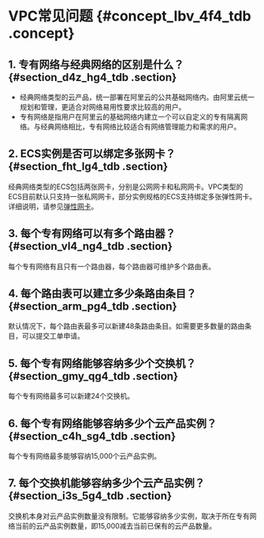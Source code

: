# VPC常见问题 {#concept_lbv_4f4_tdb .concept}

## 1. 专有网络与经典网络的区别是什么？ {#section_d4z_hg4_tdb .section}

-   经典网络类型的云产品，统一部署在阿里云的公共基础网络内。由阿里云统一规划和管理，更适合对网络易用性要求比较高的用户。
-   专有网络是指用户在阿里云的基础网络内建立一个可以自定义的专有隔离网络。与经典网络相比，专有网络比较适合有网络管理能力和需求的用户。

## 2. ECS实例是否可以绑定多张网卡？ {#section_fht_lg4_tdb .section}

经典网络类型的ECS包括两张网卡，分别是公网网卡和私网网卡。VPC类型的ECS目前默认只支持一张私网网卡，部分实例规格的ECS支持绑定多张弹性网卡。详细说明，请参见[弹性网卡](../../../../../intl.zh-CN/网络/弹性网卡/弹性网卡.md#)。

## 3. 每个专有网络可以有多个路由器？ {#section_vl4_ng4_tdb .section}

每个专有网络有且只有一个路由器，每个路由器可维护多个路由表。

## 4. 每个路由表可以建立多少条路由条目？ {#section_arm_pg4_tdb .section}

默认情况下，每个路由表最多可以新建48条路由条目。如需要更多数量的路由条目，可以提交工单申请。

## 5. 每个专有网络能够容纳多少个交换机？ {#section_gmy_qg4_tdb .section}

每个专有网络最多可以新建24个交换机。

## 6. 每个专有网络能够容纳多少个云产品实例？ {#section_c4h_sg4_tdb .section}

每个专有网络最多能够容纳15,000个云产品实例。

## 7. 每个交换机能够容纳多少个云产品实例？ {#section_i3s_5g4_tdb .section}

交换机本身对云产品实例数量没有限制。它能够容纳多少实例，取决于所在专有网络当前的云产品实例数量，即15,000减去当前已保有的云产品数量。

